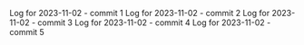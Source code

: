 Log for 2023-11-02 - commit 1
Log for 2023-11-02 - commit 2
Log for 2023-11-02 - commit 3
Log for 2023-11-02 - commit 4
Log for 2023-11-02 - commit 5

